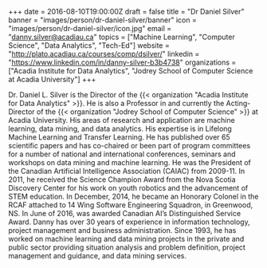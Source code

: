 +++
date = 2016-08-10T19:00:00Z
draft = false
title = "Dr Daniel Silver"
banner = "images/person/dr-daniel-silver/banner"
icon = "images/person/dr-daniel-silver/icon.jpg"
email = "danny.silver@acadiau.ca"
topics = ["Machine Learning", "Computer Science", "Data Analytics", "Tech-Ed"]
website = "http://plato.acadiau.ca/courses/comp/dsilver/"
linkedin = "https://www.linkedin.com/in/danny-silver-b3b4738"
organizations = ["Acadia Institute for Data Analytics", "Jodrey School of Computer Science at Acadia University"]
+++


Dr. Daniel L. Silver is the Director of the {{< organization "Acadia Institute for Data Analytics" >}}.  He is also a Professor in and currently the Acting-Director of the {{< organization "Jodrey School of Computer Science" >}} at Acadia University.   His areas of research and application are machine learning, data mining, and data analytics.   His expertise is in Lifelong Machine Learning and Transfer Learning.   He has published over 65 scientific papers and has co-chaired or been part of program committees for a number of national and international conferences, seminars and workshops on data mining and machine learning.   He was the President of the Canadian Artificial Intelligence Association (CAIAC) from 2009-11. In 2011, he received the Science Champion Award from the Nova Scotia Discovery Center for his work on youth robotics and the advancement of STEM education.  In December, 2014, he became an Honorary Colonel in the RCAF attached to 14 Wing Software Engineering Squadron, in Greenwood, NS.  In June of 2016, was awarded Canadian AI’s Distinguished Service Award.  Danny has over 30 years of experience in information technology, project management and business administration.  Since 1993, he has worked on machine learning and data mining projects in the private and public sector providing situation analysis and problem definition, project management and guidance, and data mining services.
